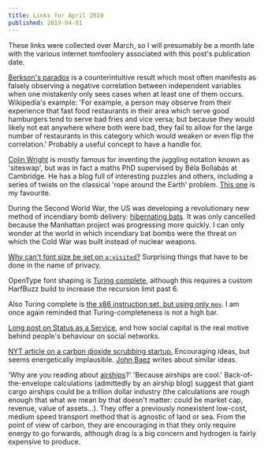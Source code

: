```yaml
---
title: Links for April 2019
published: 2019-04-01
---
```


These links were collected over March, so I will
presumably be a month late with the various internet tomfoolery
associated with this post's publication date.

[Berkson's paradox](https://en.wikipedia.org/wiki/Berkson's_paradox)
is a counterintuitive result which most often manifests as falsely
observing a negative correlation between independent variables when
one mistakenly only sees cases when at least one of them occurs.
Wikipedia's example: 'For example, a person may observe from their
experience that fast food restaurants in their area which serve good
hamburgers tend to serve bad fries and vice versa; but because they
would likely not eat anywhere where both were bad, they fail to allow
for the large number of restaurants in this category which would
weaken or even flip the correlation.'  Probably a useful concept to
have a handle for.

[Colin Wright](https://twitter.com/ColinTheMathmo) is mostly famous
for inventing the juggling notation known as 'siteswap', but was in
fact a maths PhD supervised by Béla Bollabás at Cambridge.  He has a
blog full of interesting puzzles and others, including a series of
twists on the classical 'rope around the Earth' problem.  [This
one](https://www.solipsys.co.uk/new/TheOtherWrappingTheEarthProblem.html)
is my favourite.

During the Second World War, the US was developing a revolutionary new
method of incendiary bomb delivery: [hibernating
bats](https://en.wikipedia.org/wiki/Bat_bomb).  It was only cancelled
because the Manhattan project was progressing more quickly.  I can
only wonder at the world in which incendiary bat bombs were the threat
on which the Cold War was built instead of nuclear weapons.

[Why can't font size be set on
`a:visited`?](https://jameshfisher.com/2019/03/08/why-cant-i-set-the-font-size-of-a-visited-link)
Surprising things that have to be done in the name of privacy.

OpenType font shaping is [Turing
complete](https://litherum.blogspot.com/2019/03/addition-font.html),
although this requires a custom HarfBuzz build to increase the
recursion limit past 6.

Also Turing complete is [the x86 instruction set, but using only
`mov`](https://www.cl.cam.ac.uk/~sd601/papers/mov.pdf).  I am once
again reminded that Turing-completeness is not a high bar.

[Long post on Status as a
Service](https://www.eugenewei.com/blog/2019/2/19/status-as-a-service),
and how social capital is the real motive behind people's behaviour on
social networks.

[NYT article on a carbon dioxide scrubbing
startup.](https://www.nytimes.com/2019/02/12/magazine/climeworks-business-climate-change.html)
Encouraging ideas, but seems energetically implausible.  [John
Baez](https://johncarlosbaez.wordpress.com/2019/03/02/negative-carbon-emissions/)
writes about similar ideas.

'Why are you reading about [airships]?' 'Because airships are cool.'
Back-of-the-envelope calculations (admittedly by an airship blog)
suggest that giant cargo airships could be a trillion dollar industry
(the calculations are rough enough that what we mean by that doesn't
matter: could be market cap, revenue, value of assets...).  They offer
a previously nonexistent low-cost, medium speed transport method that
is agnostic of land or sea.  From the point of view of carbon, they
are encouraging in that they only require energy to go forwards,
although drag is a big concern and hydrogen is fairly expensive to
produce.

[airships]: https://www.roadlessrevolution.com/2019/02/why-giant-airships-could-be-trillion.html
